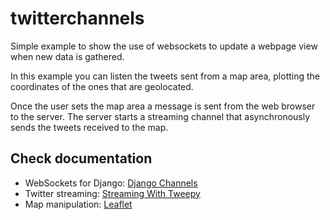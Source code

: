 # twitterchannels

Simple example to show the use of websockets to update a webpage view when new data is gathered.

In this example you can listen the tweets sent from a map area, plotting the coordinates of the ones that are geolocated.

Once the user sets the map area a message is sent from the web browser to the server. The server starts a streaming channel that asynchronously sends the tweets received to the map.

## Check documentation

- WebSockets for Django: [Django Channels](https://channels.readthedocs.io/en/latest/)
- Twitter streaming: [Streaming With Tweepy](http://docs.tweepy.org/en/v3.4.0/streaming_how_to.html)
- Map manipulation: [Leaflet](https://leafletjs.com/)
